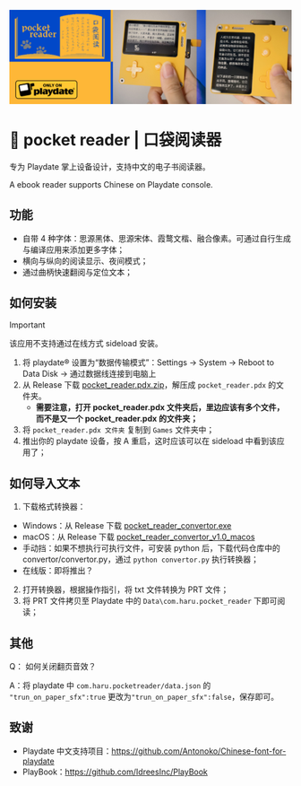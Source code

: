 ![screenshot](https://github.com/Antonoko/pocket-reader/blob/main/__asset__/header.jpg)
# 📖 pocket reader | 口袋阅读器

专为 Playdate 掌上设备设计，支持中文的电子书阅读器。

A ebook reader supports Chinese on Playdate console.

## 功能
- 自带 4 种字体：思源黑体、思源宋体、霞鹜文楷、融合像素。可通过自行生成与编译应用来添加更多字体；
- 横向与纵向的阅读显示、夜间模式；
- 通过曲柄快速翻阅与定位文本；

## 如何安装
> [!IMPORTANT]  
> 该应用不支持通过在线方式 sideload 安装。

1. 将 playdate® 设置为“数据传输模式”：Settings → System → Reboot to Data Disk → 通过数据线连接到电脑上
2. 从 Release 下载 [pocket_reader.pdx.zip](https://github.com/Antonoko/pocket-reader/releases)，解压成 `pocket_reader.pdx` 的文件夹。
    - **需要注意，打开 pocket_reader.pdx 文件夹后，里边应该有多个文件，而不是又一个 pocket_reader.pdx 的文件夹；**
3. 将 `pocket_reader.pdx 文件夹` 复制到 `Games` 文件夹中；
4. 推出你的 playdate 设备，按 A 重启，这时应该可以在 sideload 中看到该应用了；


## 如何导入文本
1. 下载格式转换器：
- Windows：从 Release 下载 [pocket_reader_convertor.exe](https://github.com/Antonoko/pocket-reader/releases)
- macOS：从 Release 下载 [pocket_reader_convertor_v1.0_macos](https://github.com/Antonoko/pocket-reader/releases)
- 手动挡：如果不想执行可执行文件，可安装 python 后，下载代码仓库中的 convertor/convertor.py，通过 `python convertor.py` 执行转换器；
- 在线版：即将推出？

2. 打开转换器，根据操作指引，将 txt 文件转换为 PRT 文件；
3. 将 PRT 文件拷贝至 Playdate 中的 `Data\com.haru.pocket_reader` 下即可阅读；

## 其他
Q： 如何关闭翻页音效？

A：将 playdate 中 `com.haru.pocketreader/data.json` 的 `"trun_on_paper_sfx":true` 更改为`"trun_on_paper_sfx":false`，保存即可。

## 致谢
- Playdate 中文支持项目：https://github.com/Antonoko/Chinese-font-for-playdate
- PlayBook：https://github.com/IdreesInc/PlayBook